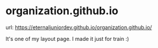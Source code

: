 # organization.github.io
url: https://eternaljuniordev.github.io/organization.github.io/

It's one of my layout page. I made it just for train :)
